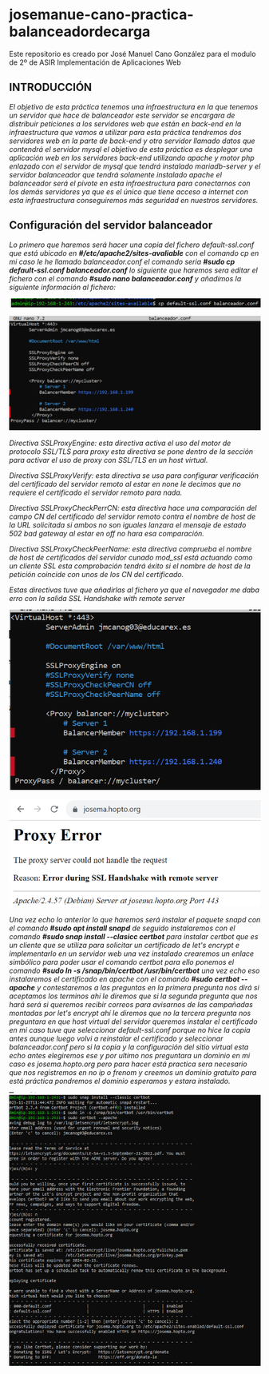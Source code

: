 # josemanue-cano-practica-balanceadordecarga
Este repositorio es creado por José Manuel Cano González para el modulo de 2º de ASIR Implementación de Aplicaciones Web




## INTRODUCCIÓN ##

*El objetivo de esta práctica tenemos una infraestructura en la que tenemos un servidor que hace de balanceador este servidor se encargara de distribuir peticiones a los servidores web que están en back-end en la infraestructura que vamos a utilizar para esta práctica tendremos dos servidores web en la parte de back-end y otro servidor llamado datos que contendrá el servidor mysql el objetivo de esta práctica es desplegar una aplicación web en los servidores back-end utilizando apache y motor php enlazado con el servidor de mysql que tendrá instalado mariadb-server y el servidor balanceador que tendrá solamente instalado apache el balanceador será el pivote en esta infraestructura para conectarnos con los demás servidores ya que es el único que tiene acceso a internet con esta infraestructura conseguiremos más seguridad en nuestros servidores.*



## Configuración del servidor balanceador ##

*Lo primero que haremos será hacer una copia del fichero default-ssl.conf que está ubicado en **#/etc/apache2/sites-avaliable** con el comando cp en mi caso le he llamado balanceador.conf el comando seria **#sudo cp default-ssl.conf balanceador.conf** lo siguiente que haremos sera editar el fichero con el comando **#sudo nano balanceador.conf** y añadimos la siguiente información al fichero:*

![1º imagen](/Practica2/Copia%20sitio%20virtual%20balanceador.png)

![2º imagen](/Practica2/fichero%20balanceador.conf.png)


*Directiva SSLProxyEngine: esta directiva activa el uso del motor de protocolo SSL/TLS para proxy esta directiva se pone dentro de la sección <VirtualHost> para activar el uso de proxy con SSL/TLS en un host virtual.*

*Directiva SSLProxyVerify: esta directiva se usa para configurar verificación del certificado del servidor remoto al estar en none le decimos que no requiere el certificado el servidor remoto para nada.*

*Directiva SSLProxyCheckPerrCN: esta directiva hace una comparación del campo CN del certificado del servidor remoto contra el nombre de host de la URL solicitada si ambos no son iguales lanzara el mensaje de estado 502 bad gateway al estar en off no hara esa comparación.*

*Directiva SSLProxyCheckPeerName: esta directiva comprueba el nombre de host de certificados del servidor cunado mod_ssl está actuando como un cliente SSL esta comprobación tendrá éxito si el nombre de host de la petición coincide con unos de los CN del certificado.*

*Estas directivas tuve que añadirlas al fichero ya que el navegador me daba erro con la salida SSL Handshake with remote server*

![3º imagen](/Practica2/error%20server%20apache%20ssl%20handshake2.png)

![4º imagen](/Practica2/error%20server%20apache%20ssl%20handshake.png)

*Una vez echo lo anterior lo que haremos será instalar el paquete snapd con el comando **#sudo apt install snapd** de seguido instalaremos con el comando **#sudo snap install --clasicc certbot** para instalar certbot que es un cliente que se utiliza para solicitar un certificado de let's encrypt e implementarlo en un servidor web una vez instalado crearemos un enlace simbólico para poder usar el comando certbot para ello ponemos el comando **#sudo ln -s /snap/bin/certbot /usr/bin/certbot** una vez echo eso instalaremos el certificado en apache con el comando **#sudo certbot --apache** y contestaremos a las preguntas en la primera pregunta nos dirá si aceptamos los terminos ahí le diremos que si la segunda pregunta que nos hará será si queremos recibir correos para avisarnos de las campañadas montadas por let's encrypt ahí le diremos que no  la tercera pregunta nos preguntara en que host virtual del servidor queremos instalar el certificado en mi caso tuve que seleccionar default-ssl.conf porque no hice la copia antes aunque luego volvi a reinstalar el certificado y seleccionar balanceador.conf pero si la copia y la configuración del sitio virtual esta echo antes elegiremos ese y por ultimo nos preguntara un dominio en mi caso es josema.hopto.org pero para hacer está practica sera necesario que nos registremos en no ip o frenom y creemos un dominio gratuito para está práctica pondremos el dominio esperamos y estara instalado.*


![4º imagen](/Practica2/Captura%20trabajo%202%20certbot.png)